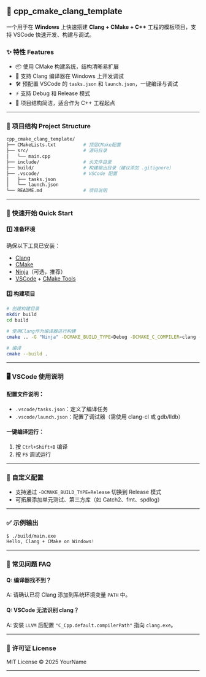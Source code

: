 ## 🧱 cpp\_cmake\_clang\_template

一个用于在 **Windows** 上快速搭建 **Clang + CMake + C++** 工程的模板项目，支持 VSCode 快速开发、构建与调试。

### ✨ 特性 Features

* 📦 使用 CMake 构建系统，结构清晰易扩展
* 🧠 支持 Clang 编译器在 Windows 上开发调试
* 🛠️ 预配置 VSCode 的 `tasks.json` 和 `launch.json`，一键编译与调试
* ⚡ 支持 Debug 和 Release 模式
* 📁 项目结构简洁，适合作为 C++ 工程起点

---

### 📁 项目结构 Project Structure

```bash
cpp_cmake_clang_template/
├── CMakeLists.txt          # 顶层CMake配置
├── src/                    # 源码目录
│   └── main.cpp
├── include/                # 头文件目录
├── build/                  # 构建输出目录（建议添加 .gitignore）
├── .vscode/                # VSCode 配置
│   ├── tasks.json
│   └── launch.json
└── README.md               # 项目说明
```

---

### 🚀 快速开始 Quick Start

#### 1️⃣ 准备环境

确保以下工具已安装：

* [Clang](https://releases.llvm.org/)
* [CMake](https://cmake.org/)
* [Ninja](https://ninja-build.org/)（可选，推荐）
* [VSCode](https://code.visualstudio.com/) + [CMake Tools](https://marketplace.visualstudio.com/items?itemName=ms-vscode.cmake-tools)

#### 2️⃣ 构建项目

```bash
# 创建构建目录
mkdir build
cd build

# 使用Clang作为编译器进行构建
cmake .. -G "Ninja" -DCMAKE_BUILD_TYPE=Debug -DCMAKE_C_COMPILER=clang -DCMAKE_CXX_COMPILER=clang++

# 编译
cmake --build .
```

---

### 🖥️ VSCode 使用说明

#### 配置文件说明：

* `.vscode/tasks.json`：定义了编译任务
* `.vscode/launch.json`：配置了调试器（需使用 clang-cl 或 gdb/lldb）

#### 一键编译运行：

1. 按 `Ctrl+Shift+B` 编译
2. 按 `F5` 调试运行

---

### 🔧 自定义配置

* 支持通过 `-DCMAKE_BUILD_TYPE=Release` 切换到 Release 模式
* 可拓展添加单元测试、第三方库（如 Catch2、fmt、spdlog）

---

### ✅ 示例输出

```bash
$ ./build/main.exe
Hello, Clang + CMake on Windows!
```

---

### 📌 常见问题 FAQ

#### Q: 编译器找不到？

A: 请确认已将 Clang 添加到系统环境变量 `PATH` 中。

#### Q: VSCode 无法识别 clang？

A: 安装 `LLVM` 后配置 `"C_Cpp.default.compilerPath"` 指向 `clang.exe`。

---

### 📜 许可证 License

MIT License © 2025 YourName

---